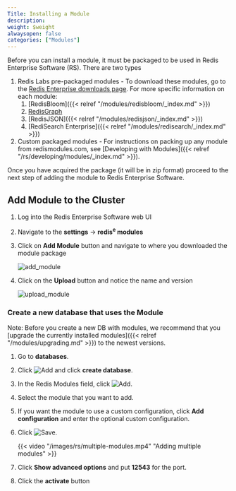 ```yaml
---
Title: Installing a Module
description:
weight: $weight
alwaysopen: false
categories: ["Modules"]
---
```

Before you can install a module, it must be packaged to be used in Redis
Enterprise Software (RS). There are two types

1. Redis Labs pre-packaged modules - To download these modules, go to
    the [Redis Enterprise downloads
    page](https://redislabs.com/redis-enterprise/software/downloads/#tabTwo). For more specific
    information on each module:
    1. [RedisBloom]({{< relref "/modules/redisbloom/_index.md" >}})
    1. [RedisGraph](https://oss.redislabs.com/redisgraph/#quickstart)
    1. [RedisJSON]({{< relref "/modules/redisjson/_index.md" >}})
    1. [RediSearch Enterprise]({{< relref "/modules/redisearch/_index.md" >}})
1. Custom packaged modules - For instructions on packing up any module
    from redismodules.com, see [Developing with
    Modules]({{< relref "/rs/developing/modules/_index.md" >}}).

Once you have acquired the package (it will be in zip format) proceed to
the next step of adding the module to Redis Enterprise Software.

## Add Module to the Cluster

1. Log into the Redis Enterprise Software web UI
1. Navigate to the **settings** -\> **redis<sup>e</sup> modules**
1. Click on **Add Module** button and navigate to where you downloaded
    the module package

    ![add_module](/images/rs/add_module.png?width=800&height=318)
1. Click on the **Upload** button and notice the name and version

    ![upload_module](/images/rs/upload_module.png?width=800&height=321)

### Create a new database that uses the Module

Note: Before you create a new DB with modules,
we recommend that you [upgrade the currently installed modules]({{< relref "/modules/upgrading.md" >}})
to the newest versions.

1. Go to **databases**.
1. Click ![Add](/images/rs/icon_add.png#no-click "Add") and click **create database**.
1. In the Redis Modules field, click ![Add](/images/rs/icon_add.png#no-click "Add").
1. Select the module that you want to add.
1. If you want the module to use a custom configuration,
click **Add configuration** and enter the optional custom configuration.
1. Click ![Save](/images/rs/icon_save.png#no-click "Save").

    {{< video "/images/rs/multiple-modules.mp4" "Adding multiple modules" >}}

1. Click **Show advanced options** and put **12543** for the port.
1. Click the **activate** button

